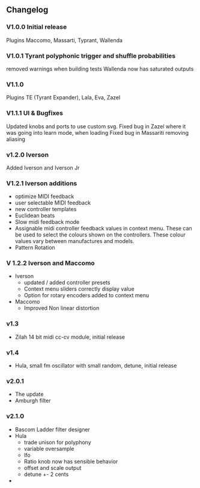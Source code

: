 ## Changelog

### V1.0.0 Initial release

Plugins Maccomo, Massarti, Typrant, Wallenda

### V1.0.1 Tyrant polyphonic trigger and shuffle probabilities

removed warnings when building tests
Wallenda now has saturated outputs

### V1.1.0

Plugins TE (Tyrant Expander), Lala, Eva, Zazel

### V1.1.1 UI & Bugfixes

Updated knobs and ports to use custom svg.
Fixed bug in Zazel where it was going into learn mode, when loading
Fixed bug in Massariti removing aliasing

### v1.2.0 Iverson

Added Iverson and Iverson Jr

### V1.2.1 Iverson additions

- optimize MIDI feedback
- user selectable MIDI feedback
- new controller templates
- Euclidean beats
- Slow midi feedback mode
- Assignable midi controller feedback values in context menu. These can be used to select the colours shown on the
  controllers. These colour values vary between manufactures and models.
- Pattern Rotation

### V 1.2.2 Iverson and Maccomo

- Iverson
    - updated / added controller presets
    - Context menu sliders correctly display value
    - Option for rotary encoders added to context menu
- Maccomo
    - Improved Non linear distortion

### v1.3

- Zilah 14 bit midi cc-cv module, initial release

### v1.4

- Hula, small fm oscillator with small random, detune, initial release

### v2.0.1

- The update
- Amburgh filter

### v2.1.0

- Bascom Ladder filter designer
- Hula
    - trade unison for polyphony
    - variable oversample
    - lfo
    - Ratio knob now has sensible behavior
    - offset and scale output
    - detune +- 2 cents
- 

